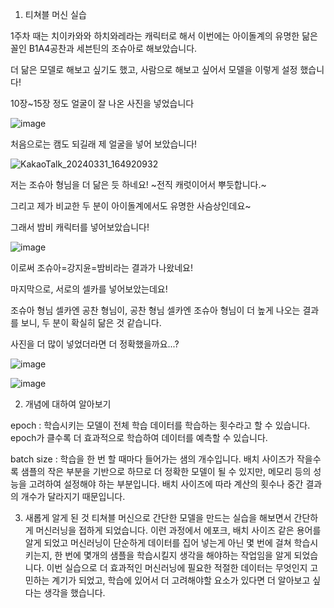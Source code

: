 1. 티쳐블 머신 실습

1주차 때는 치이카와와 하치와레라는 캐릭터로 해서 이번에는 아이돌계의 유명한 닮은 꼴인 B1A4공찬과 세븐틴의 조슈아로 해보았습니다.

더 닮은 모델로 해보고 싶기도 했고, 사람으로 해보고 싶어서 모델을 이렇게 설정 했습니다!

10장~15장 정도 얼굴이 잘 나온 사진을 넣었습니다


![image](https://github.com/sejongsmarcle/2024_Spring_SMARCLE_Snaegi_Study/assets/162951669/c12bfd76-3045-412f-9e4a-453a1e00fa7f)


처음으로는 캠도 되길래 제 얼굴을 넣어 보았습니다!

![KakaoTalk_20240331_164920932](https://github.com/sejongsmarcle/2024_Spring_SMARCLE_Snaegi_Study/assets/162951669/44c7a389-a767-4ed4-8f36-f5a22c12780e)



저는 조슈아 형님을 더 닮은 듯 하네요! ~전직 캐럿이어서 뿌듯합니다.~

그리고 제가 비교한 두 분이 아이돌계에서도 유명한 사슴상인데요~

그래서 밤비 캐릭터를 넣어보았습니다!

![image](https://github.com/sejongsmarcle/2024_Spring_SMARCLE_Snaegi_Study/assets/162951669/699ee5a8-8fcb-4235-89c1-af348c237d56)


이로써 조슈아=강지윤=밤비라는 결과가 나왔네요!





마지막으로, 서로의 셀카를 넣어보았는데요!

조슈아 형님 셀카엔 공찬 형님이, 공찬 형님 셀카엔 조슈아 형님이 더 높게 나오는 결과를 보니, 두 분이 확실히 닮은 것 같습니다.

사진을 더 많이 넣었더라면 더 정확했을까요...?

![image](https://github.com/sejongsmarcle/2024_Spring_SMARCLE_Snaegi_Study/assets/162951669/f38c5788-fc82-4ff5-a4a0-a363bc42a004)

![image](https://github.com/sejongsmarcle/2024_Spring_SMARCLE_Snaegi_Study/assets/162951669/a0d9d2c1-9191-466e-a9d8-cbea0080eefb)











2. 개념에 대하여 알아보기

epoch : 학습시키는 모델이 전체 학습 데이터를 학습하는 횟수라고 할 수 있습니다. epoch가 클수록 더 효과적으로 학습하여 데이터를 예측할 수 있습니다.

batch size : 학습을 한 번 할 때마다 들어가는 샘의 개수입니다. 배치 사이즈가 작을수록 샘플의 작은 부분을 기반으로 하므로 더 정확한 모델이 될 수 있지만,
메모리 등의 성능을 고려하여 설정해야 하는 부분입니다. 배치 사이즈에 따라 계산의 횟수나 중간 결과의 개수가 달라지기 때문입니다.



3. 새롭게 알게 된 것
티쳐블 머신으로 간단한 모델을 만드는 실습을 해보면서 간단하게 머신러닝을 접하게 되었습니다. 이런 과정에서 에포크, 배치 사이즈 같은 용어를 알게 되었고
머신러닝이 단순하게 데이터를 집어 넣는게 아닌 몇 번에 걸쳐 학습시키는지, 한 번에 몇개의 샘플을 학습시킬지 생각을 해야하는 작업임을 알게 되었습니다.
이번 실습으로 더 효과적인 머신러닝에 필요한 적절한 데이터는 무엇인지 고민하는 계기가 되었고, 학습에 있어서 더 고려해야할 요소가 있다면 더 알아보고 싶다는 생각을 했습니다.
